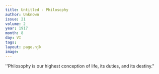 ```yaml
---
title: Untitled - Philosophy
author: Unknown
issue: 21
volume: 2
year: 1917
month: 8
day: VI
tags:
layout: page.njk
image:
---
```

''Philosophy is our highest conception of life, its duties, and its destiny."

